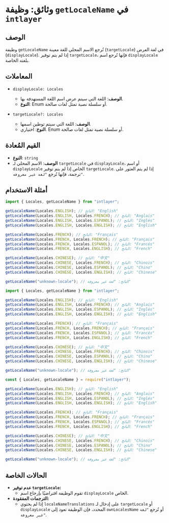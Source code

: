 # وثائق: وظيفة `getLocaleName` في `intlayer`

## الوصف

وظيفة `getLocaleName` تُرجع الاسم المحلي للغة معينة (`targetLocale`) في لغة العرض (`displayLocale`). إذا لم يتم توفير `targetLocale`، فإنها تُرجع اسم `displayLocale` بلغته الخاصة.

## المعاملات

- `displayLocale: Locales`

  - **الوصف**: اللغة التي سيتم عرض اسم اللغة المستهدفة بها.
  - **النوع**: Enum أو سلسلة نصية تمثل لغات صالحة.

- `targetLocale?: Locales`
  - **الوصف**: اللغة التي سيتم توطين اسمها.
  - **النوع**: اختياري. Enum أو سلسلة نصية تمثل لغات صالحة.

## القيم المُعادة

- **النوع**: `string`
- **الوصف**: الاسم المحلي لـ `targetLocale` في `displayLocale`، أو اسم `displayLocale` الخاص إذا لم يتم توفير `targetLocale`. إذا لم يتم العثور على ترجمة، فإنها تُرجع `"لغة غير معروفة"`.

## أمثلة الاستخدام

```typescript codeFormat="typescript"
import { Locales, getLocaleName } from "intlayer";

getLocaleName(Locales.ENGLISH); // الناتج: "English"
getLocaleName(Locales.ENGLISH, Locales.FRENCH); // الناتج: "Anglais"
getLocaleName(Locales.ENGLISH, Locales.ESPANOL); // الناتج: "Inglés"
getLocaleName(Locales.ENGLISH, Locales.ENGLISH); // الناتج: "English"

getLocaleName(Locales.FRENCH); // الناتج: "Français"
getLocaleName(Locales.FRENCH, Locales.FRENCH); // الناتج: "Français"
getLocaleName(Locales.FRENCH, Locales.ESPANOL); // الناتج: "Francés"
getLocaleName(Locales.FRENCH, Locales.ENGLISH); // الناتج: "French"

getLocaleName(Locales.CHINESE); // الناتج: "中文"
getLocaleName(Locales.CHINESE, Locales.FRENCH); // الناتج: "Chinois"
getLocaleName(Locales.CHINESE, Locales.ESPANOL); // الناتج: "Chino"
getLocaleName(Locales.CHINESE, Locales.ENGLISH); // الناتج: "Chinese"

getLocaleName("unknown-locale"); // الناتج: "لغة غير معروفة"
```

```javascript codeFormat="esm"
import { Locales, getLocaleName } from "intlayer";

getLocaleName(Locales.ENGLISH); // الناتج: "English"
getLocaleName(Locales.ENGLISH, Locales.FRENCH); // الناتج: "Anglais"
getLocaleName(Locales.ENGLISH, Locales.ESPANOL); // الناتج: "Inglés"
getLocaleName(Locales.ENGLISH, Locales.ENGLISH); // الناتج: "English"

getLocaleName(Locales.FRENCH); // الناتج: "Français"
getLocaleName(Locales.FRENCH, Locales.FRENCH); // الناتج: "Français"
getLocaleName(Locales.FRENCH, Locales.ESPANOL); // الناتج: "Francés"
getLocaleName(Locales.FRENCH, Locales.ENGLISH); // الناتج: "French"

getLocaleName(Locales.CHINESE); // الناتج: "中文"
getLocaleName(Locales.CHINESE, Locales.FRENCH); // الناتج: "Chinois"
getLocaleName(Locales.CHINESE, Locales.ESPANOL); // الناتج: "Chino"
getLocaleName(Locales.CHINESE, Locales.ENGLISH); // الناتج: "Chinese"

getLocaleName("unknown-locale"); // الناتج: "لغة غير معروفة"
```

```javascript codeFormat="commonjs"
const { Locales, getLocaleName } = require("intlayer");

getLocaleName(Locales.ENGLISH); // الناتج: "English"
getLocaleName(Locales.ENGLISH, Locales.FRENCH); // الناتج: "Anglais"
getLocaleName(Locales.ENGLISH, Locales.ESPANOL); // الناتج: "Inglés"
getLocaleName(Locales.ENGLISH, Locales.ENGLISH); // الناتج: "English"

getLocaleName(Locales.FRENCH); // الناتج: "Français"
getLocaleName(Locales.FRENCH, Locales.FRENCH); // الناتج: "Français"
getLocaleName(Locales.FRENCH, Locales.ESPANOL); // الناتج: "Francés"
getLocaleName(Locales.FRENCH, Locales.ENGLISH); // الناتج: "French"

getLocaleName(Locales.CHINESE); // الناتج: "中文"
getLocaleName(Locales.CHINESE, Locales.FRENCH); // الناتج: "Chinois"
getLocaleName(Locales.CHINESE, Locales.ESPANOL); // الناتج: "Chino"
getLocaleName(Locales.CHINESE, Locales.ENGLISH); // الناتج: "Chinese"

getLocaleName("unknown-locale"); // الناتج: "لغة غير معروفة"
```

## الحالات الخاصة

- **عدم توفير `targetLocale`:**
  - تقوم الوظيفة افتراضيًا بإرجاع اسم `displayLocale` الخاص.
- **الترجمات المفقودة:**
  - إذا لم يحتوي `localeNameTranslations` على إدخال لـ `targetLocale` أو `displayLocale` المحدد، فإن الوظيفة تعود إلى `ownLocalesName` أو تُرجع `"لغة غير معروفة"`.
